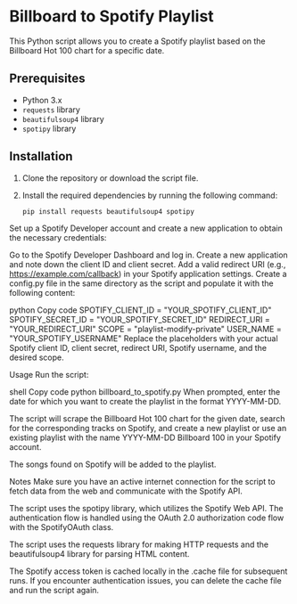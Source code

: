 # Billboard to Spotify Playlist

This Python script allows you to create a Spotify playlist based on the Billboard Hot 100 chart for a specific date.

## Prerequisites

- Python 3.x
- `requests` library
- `beautifulsoup4` library
- `spotipy` library

## Installation

1. Clone the repository or download the script file.

2. Install the required dependencies by running the following command:

   ```shell
   pip install requests beautifulsoup4 spotipy
Set up a Spotify Developer account and create a new application to obtain the necessary credentials:

Go to the Spotify Developer Dashboard and log in.
Create a new application and note down the client ID and client secret.
Add a valid redirect URI (e.g., https://example.com/callback) in your Spotify application settings.
Create a config.py file in the same directory as the script and populate it with the following content:

python
Copy code
SPOTIFY_CLIENT_ID = "YOUR_SPOTIFY_CLIENT_ID"
SPOTIFY_SECRET_ID = "YOUR_SPOTIFY_SECRET_ID"
REDIRECT_URI = "YOUR_REDIRECT_URI"
SCOPE = "playlist-modify-private"
USER_NAME = "YOUR_SPOTIFY_USERNAME"
Replace the placeholders with your actual Spotify client ID, client secret, redirect URI, Spotify username, and the desired scope.

Usage
Run the script:

shell
Copy code
python billboard_to_spotify.py
When prompted, enter the date for which you want to create the playlist in the format YYYY-MM-DD.

The script will scrape the Billboard Hot 100 chart for the given date, search for the corresponding tracks on Spotify, and create a new playlist or use an existing playlist with the name YYYY-MM-DD Billboard 100 in your Spotify account.

The songs found on Spotify will be added to the playlist.

Notes
Make sure you have an active internet connection for the script to fetch data from the web and communicate with the Spotify API.

The script uses the spotipy library, which utilizes the Spotify Web API. The authentication flow is handled using the OAuth 2.0 authorization code flow with the SpotifyOAuth class.

The script uses the requests library for making HTTP requests and the beautifulsoup4 library for parsing HTML content.

The Spotify access token is cached locally in the .cache file for subsequent runs. If you encounter authentication issues, you can delete the cache file and run the script again.
